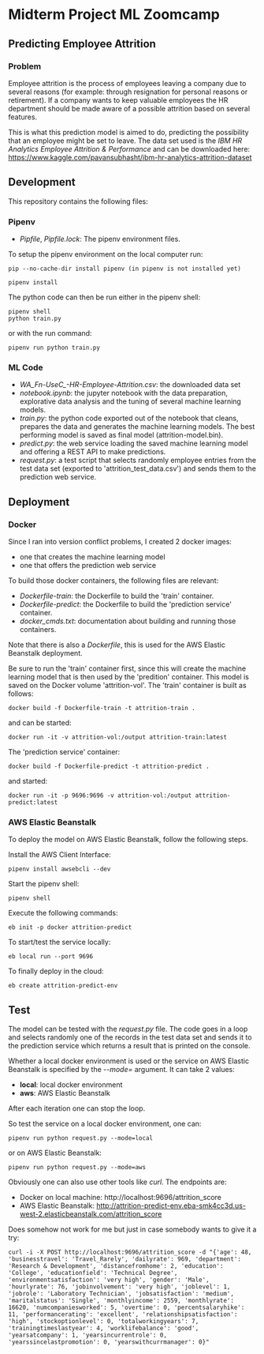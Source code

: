 # Midterm Project ML Zoomcamp

## Predicting Employee Attrition

### Problem

Employee attrition is the process of employees leaving a company due to several reasons (for example: through resignation for personal reasons or retirement).
If a company wants to keep valuable employees the HR department should be made aware of a possible attrition based on several features.

This is what this prediction model is aimed to do, predicting the possibility that an employee might be set to leave.
The data set used is the *IBM HR Analytics Employee Attrition & Performance* and can be downloaded here: https://www.kaggle.com/pavansubhasht/ibm-hr-analytics-attrition-dataset

## Development

This repository contains the following files:

### Pipenv

- *Pipfile*, *Pipfile.lock*: The pipenv environment files.

To setup the pipenv environment on the local computer run:

    pip --no-cache-dir install pipenv (in pipenv is not installed yet)

    pipenv install

The python code can then be run either in the pipenv shell:

    pipenv shell
    python train.py

or with the run command:

    pipenv run python train.py

### ML Code

- *WA_Fn-UseC_-HR-Employee-Attrition.csv*: the downloaded data set
- *notebook.ipynb*: the jupyter notebook with the data preparation, explorative data analysis and the tuning of several machine learning models.
- *train.py*: the python code exported out of the notebook that cleans, prepares the data and generates the machine learning models. The best performing model is saved as final model (attrition-model.bin).
- *predict.py*: the web service loading the saved machine learning model and offering a REST API to make predictions.
- *request.py*: a test script that selects randomly employee entries from the test data set (exported to 'attrition_test_data.csv') and sends them to the prediction web service.  

## Deployment

### Docker

Since I ran into version conflict problems, I created 2 docker images:

- one that creates the machine learning model
- one that offers the prediction web service

To build those docker containers, the following files are relevant:
- *Dockerfile-train*: the Dockerfile to build the 'train' container.
- *Dockerfile-predict*: the Dockerfile to build the 'prediction service' container.
- *docker_cmds.txt*: documentation about building and running those containers.

Note that there is also a *Dockerfile*, this is used for the AWS Elastic Beanstalk deployment.

Be sure to run the 'train' container first, since this will create the machine learning model that is then used by the 'predition' container.
This model is saved on the Docker volume 'attrition-vol'.
The 'train' container is built as follows: 

    docker build -f Dockerfile-train -t attrition-train .

and can be started:

    docker run -it -v attrition-vol:/output attrition-train:latest

The  'prediction service' container: 

    docker build -f Dockerfile-predict -t attrition-predict .

and started:

    docker run -it -p 9696:9696 -v attrition-vol:/output attrition-predict:latest


### AWS Elastic Beanstalk

To deploy the model on AWS Elastic Beanstalk, follow the following steps.

Install the AWS Client Interface:

    pipenv install awsebcli --dev

Start the pipenv shell:

    pipenv shell

Execute the following commands:

    eb init -p docker attrition-predict


To start/test the service locally:

    eb local run --port 9696

To finally deploy in the cloud:

    eb create attrition-predict-env


## Test

The model can be tested with the *request.py* file. The code goes in a loop and selects randomly one of the records in the test data set and sends it to the prediction service which returns a result that is printed on the console.

Whether a local docker environment is used or the service on AWS Elastic Beanstalk is specified by the *--mode=* argument. It can take 2 values:

- **local**: local docker environment
- **aws**: AWS Elastic Beanstalk

After each iteration one can stop the loop.

So test the service on a local docker environment, one can:

    pipenv run python request.py --mode=local

or on AWS Elastic Beanstalk:

    pipenv run python request.py --mode=aws


Obviously one can also use other tools like *curl*. The endpoints are:

* Docker on local machine: http://localhost:9696/attrition_score
* AWS Elastic Beanstalk: http://attrition-predict-env.eba-smk4cc3d.us-west-2.elasticbeanstalk.com/attrition_score

Does somehow not work for me but just in case somebody wants to give it a try:

    curl -i -X POST http://localhost:9696/attrition_score -d "{'age': 48, 'businesstravel': 'Travel_Rarely', 'dailyrate': 969, 'department': 'Research & Development', 'distancefromhome': 2, 'education': 'College', 'educationfield': 'Technical Degree', 'environmentsatisfaction': 'very high', 'gender': 'Male', 'hourlyrate': 76, 'jobinvolvement': 'very high', 'joblevel': 1, 'jobrole': 'Laboratory Technician', 'jobsatisfaction': 'medium', 'maritalstatus': 'Single', 'monthlyincome': 2559, 'monthlyrate': 16620, 'numcompaniesworked': 5, 'overtime': 0, 'percentsalaryhike': 11, 'performancerating': 'excellent', 'relationshipsatisfaction': 'high', 'stockoptionlevel': 0, 'totalworkingyears': 7, 'trainingtimeslastyear': 4, 'worklifebalance': 'good', 'yearsatcompany': 1, 'yearsincurrentrole': 0, 'yearssincelastpromotion': 0, 'yearswithcurrmanager': 0}"

